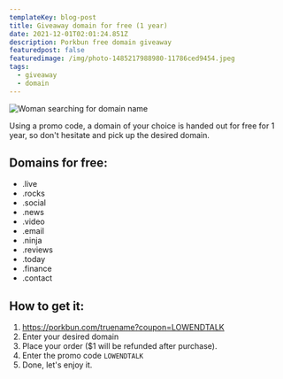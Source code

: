 ```yaml
---
templateKey: blog-post
title: Giveaway domain for free (1 year)
date: 2021-12-01T02:01:24.851Z
description: Porkbun free domain giveaway
featuredpost: false
featuredimage: /img/photo-1485217988980-11786ced9454.jpeg
tags:
  - giveaway
  - domain
---
```

![Woman searching for domain name](/img/photo-1485217988980-11786ced9454.jpeg)

Using a promo code, a domain of your choice is handed out for free for 1 year, so don't hesitate and pick up the desired domain.

## Domains for free:

* .live 
* .rocks
* .social
* .news
* .video
* .email
* .ninja
* .reviews
* .today
* .finance
* .contact

## How to get it:

1. https://porkbun.com/truename?coupon=LOWENDTALK
2. Enter your desired domain
3. Place your order ($1 will be refunded after purchase).
4. Enter the promo code `LOWENDTALK`
5. Done, let's enjoy it.